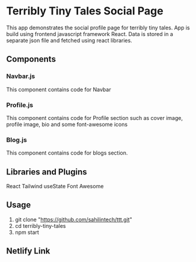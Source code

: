 # Terribly Tiny Tales Social Page

This app demonstrates the social profile page for terribly tiny tales. App is build using frontend javascript framework React. Data is stored in a separate json file and fetched using react libraries.

## Components

### Navbar.js

This component contains code for Navbar 

### Profile.js

This component contains code for Profile section such as cover image, profile image, bio and some font-awesome icons

### Blog.js

This component contains code for blogs section.

## Libraries and Plugins

React
Tailwind
useState
Font Awesome

## Usage

1) git clone "https://github.com/sahilintech/ttt.git"
2) cd terribly-tiny-tales
3) npm start

## Netlify Link
